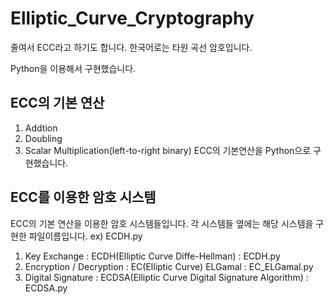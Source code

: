 # Elliptic_Curve_Cryptography

줄여서 ECC라고 하기도 합니다. 한국어로는 타원 곡선 암호입니다.

Python을 이용해서 구현했습니다.
## ECC의 기본 연산
1. Addtion
2. Doubling
3. Scalar Multiplication(left-to-right binary)
ECC의 기본연산을 Python으로 구현했습니다.

## ECC를 이용한 암호 시스템
ECC의 기본 연산을 이용한 암호 시스템들입니다.
각 시스템들 옆에는 해당 시스템을 구현한 파일이름입니다.
ex) ECDH.py 

1. Key Exchange : ECDH(Elliptic Curve Diffe-Hellman) : ECDH.py
2. Encryption / Decryption : EC(Elliptic Curve) ELGamal : EC_ELGamal.py
3. Digital Signature : ECDSA(Elliptic Curve Digital Signature Algorithm) : ECDSA.py
